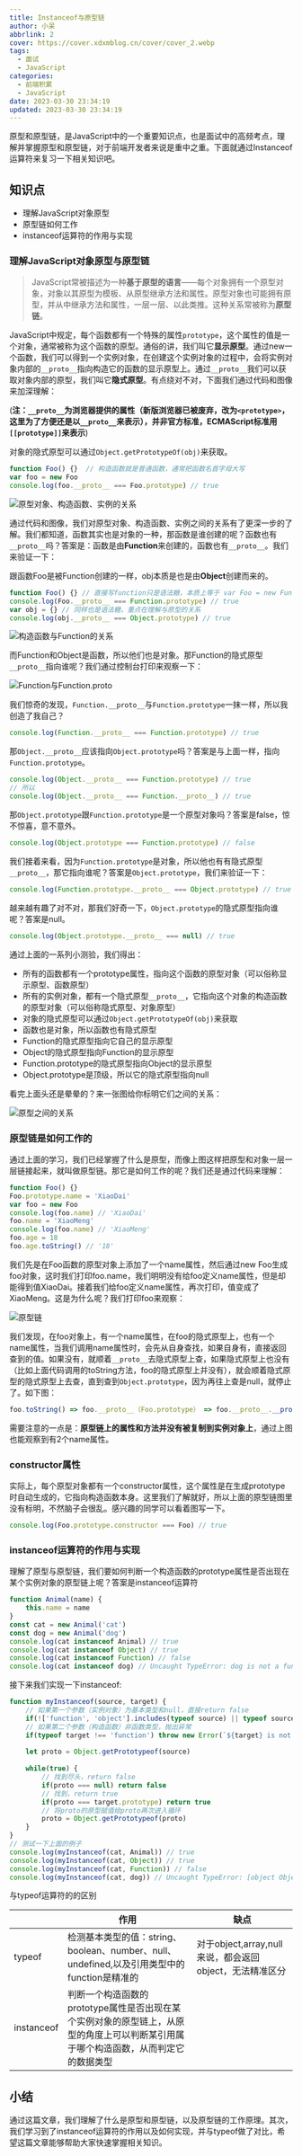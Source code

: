 ```yaml
---
title: Instanceof与原型链
author: 小呆
abbrlink: 2
cover: https://cover.xdxmblog.cn/cover/cover_2.webp
tags:
  - 面试
  - JavaScript
categories: 
  - 前端积累
  - JavaScript
date: 2023-03-30 23:34:19 
updated: 2023-03-30 23:34:19
---
```


原型和原型链，是JavaScript中的一个重要知识点，也是面试中的高频考点，理解并掌握原型和原型链，对于前端开发者来说是重中之重。下面就通过Instanceof运算符来复习一下相关知识吧。

## 知识点

- 理解JavaScript对象原型
- 原型链如何工作
- instanceof运算符的作用与实现

<!--more-->

### 理解JavaScript对象原型与原型链

> JavaScript常被描述为一种**基于原型的语言**——每个对象拥有一个原型对象，对象以其原型为模板、从原型继承方法和属性。原型对象也可能拥有原型，并从中继承方法和属性，一层一层、以此类推。这种关系常被称为**原型链**。

JavaScript中规定，每个函数都有一个特殊的属性`prototype`，这个属性的值是一个对象，通常被称为这个函数的原型。通俗的讲，我们叫它**显示原型**。通过new一个函数，我们可以得到一个实例对象，在创建这个实例对象的过程中，会将实例对象内部的`__proto__`指向构造它的函数的显示原型上。通过`__proto__`我们可以获取对象内部的原型，我们叫它**隐式原型**。有点绕对不对，下面我们通过代码和图像来加深理解：

(**注：`__proto__`为浏览器提供的属性（新版浏览器已被废弃，改为`<prototype>`，这里为了方便还是以`__proto__`来表示），并非官方标准，ECMAScript标准用`[[prototype]]`来表示**)

对象的隐式原型可以通过`Object.getPrototypeOf(obj)`来获取。

```javascript
function Foo() {}  // 构造函数就是普通函数，通常把函数名首字母大写
var foo = new Foo
console.log(foo.__proto__ === Foo.prototype) // true
```

![原型对象、构造函数、实例的关系](https://img.xdxmblog.cn/images/article_2_01.png)

通过代码和图像，我们对原型对象、构造函数、实例之间的关系有了更深一步的了解。我们都知道，函数其实也是对象的一种，那函数是谁创建的呢？函数也有`__proto__`吗？答案是：函数是由**Function**来创建的，函数也有`__proto__`。我们来验证一下：

跟函数Foo是被Function创建的一样，obj本质是也是由**Object**创建而来的。

```javascript
function Foo() {} // 直接写function只是语法糖，本质上等于 var Foo = new Function()
console.log(Foo.__proto__ === Function.prototype) // true
var obj = {} // 同样也是语法糖，重点在理解与原型的关系
console.log(obj.__proto__ === Object.prototype) // true
```

![构造函数与Function的关系](https://img.xdxmblog.cn/images/article_2_02.png)

而Function和Object是函数，所以他们也是对象。那Function的隐式原型`__proto__`指向谁呢？我们通过控制台打印来观察一下：

![Function与Function.__proto__](https://img.xdxmblog.cn/images/article_2_03.png)

我们惊奇的发现，`Function.__proto__`与`Function.prototype`一抹一样，所以我创造了我自己？

```javascript
console.log(Function.__proto__ === Function.prototype) // true
```

那`Object.__proto__`应该指向`Object.prototype`吗？答案是与上面一样，指向`Function.prototype`。

```javascript
console.log(Object.__proto__ === Function.prototype) // true
// 所以
console.log(Object.__proto__ === Function.__proto__) // true
```

那`Object.prototype`跟`Function.prototype`是一个原型对象吗？答案是false，惊不惊喜，意不意外。

```javascript
console.log(Object.prototype === Function.prototype) // false
```

我们接着来看，因为`Function.prototype`是对象，所以他也有有隐式原型`__proto__`，那它指向谁呢？答案是`Object.prototype`，我们来验证一下：

```javascript
console.log(Function.prototype.__proto__ === Object.prototype) // true
```

越来越有趣了对不对，那我们好奇一下，`Object.prototype`的隐式原型指向谁呢？答案是null。

```javascript
console.log(Object.prototype.__proto__ === null) // true
```

通过上面的一系列小测验，我们得出：

- 所有的函数都有一个prototype属性，指向这个函数的原型对象（可以俗称显示原型、函数原型）
- 所有的实例对象，都有一个隐式原型`__proto__`，它指向这个对象的构造函数的原型对象（可以俗称隐式原型、对象原型）
- 对象的隐式原型可以通过`Object.getPrototypeOf(obj)`来获取
- 函数也是对象，所以函数也有隐式原型
- Function的隐式原型指向它自己的显示原型
- Object的隐式原型指向Function的显示原型
- Function.prototype的隐式原型指向Object的显示原型
- Object.prototype是顶级，所以它的隐式原型指向null

看完上面头还是晕晕的？来一张图给你标明它们之间的关系：

![原型之间的关系](https://img.xdxmblog.cn/images/article_2_04.png)

### 原型链是如何工作的

通过上面的学习，我们已经掌握了什么是原型，而像上图这样把原型和对象一层一层链接起来，就叫做原型链。那它是如何工作的呢？我们还是通过代码来理解：

```javascript
function Foo() {}
Foo.prototype.name = 'XiaoDai'
var foo = new Foo
console.log(foo.name) // 'XiaoDai'
foo.name = 'XiaoMeng'
console.log(foo.name) // 'XiaoMeng'
foo.age = 18
foo.age.toString() // '18'
```

我们先是在Foo函数的原型对象上添加了一个name属性，然后通过new Foo生成foo对象，这时我们打印foo.name，我们明明没有给foo定义name属性，但是却能得到值XiaoDai。接着我们给foo定义name属性，再次打印，值变成了XiaoMeng。这是为什么呢？我们打印foo来观察：

![原型链](https://img.xdxmblog.cn/images/article_2_05.png)

我们发现，在foo对象上，有一个name属性，在foo的隐式原型上，也有一个name属性，当我们调用name属性时，会先从自身查找，如果自身有，直接返回查到的值。如果没有，就顺着`__proto__`去隐式原型上查，如果隐式原型上也没有（比如上面代码调用的toString方法，foo的隐式原型上并没有），就会顺着隐式原型的隐式原型上去查，直到查到`Object.prototype`，因为再往上查是null，就停止了。如下图：

```javascript
foo.toString() => foo.__proto__（Foo.prototype） => foo.__proto__.__proto__(Object.prototype)
```

需要注意的一点是：**原型链上的属性和方法并没有被复制到实例对象上**，通过上图也能观察到有2个name属性。

### constructor属性

实际上，每个原型对象都有一个constructor属性，这个属性是在生成prototype时自动生成的，它指向构造函数本身。这里我们了解就好，所以上面的原型链图里没有标明，不然脑子会很乱。感兴趣的同学可以看着图写一下。

```javascript
console.log(Foo.prototype.constructor === Foo) // true
```

### instanceof运算符的作用与实现

理解了原型与原型链，我们要如何判断一个构造函数的prototype属性是否出现在某个实例对象的原型链上呢？答案是instanceof运算符

```javascript
function Animal(name) {
    this.name = name
}
const cat = new Animal('cat')
const dog = new Animal('dog')
console.log(cat instanceof Animal) // true
console.log(cat instanceof Object) // true
console.log(cat instanceof Function) // false
console.log(cat instanceof dog) // Uncaught TypeError: dog is not a function
```

接下来我们实现一下instanceof:

```javascript
function myInstanceof(source, target) {
    // 如果第一个参数（实例对象）为基本类型和null，直接return false
    if(!['function', 'object'].includes(typeof source) || typeof source === null) return false
    // 如果第二个参数（构造函数）非函数类型，抛出异常
    if(typeof target !== 'function') throw new Error(`${target} is not a function`)
    
    let proto = Object.getPrototypeof(source)
    
    while(true) {
        // 找到尽头，return false
        if(proto === null) return false
        // 找到，return true
        if(proto === target.prototype) return true
        // 将proto的原型赋值给proto再次进入循环
        proto = Object.getPrototypeof(proto)
    }
}
// 测试一下上面的例子
console.log(myInstanceof(cat, Animal)) // true
console.log(myInstanceof(cat, Object)) // true
console.log(myInstanceof(cat, Function)) // false
console.log(myInstanceof(cat, dog)) // Uncaught TypeError: [object Object] is not a function
```

与typeof运算符的的区别

|            | 作用                                                         | 缺点                                                    |
| ---------- | ------------------------------------------------------------ | ------------------------------------------------------- |
| typeof     | 检测基本类型的值：string、boolean、number、null、undefined,以及引用类型中的function是精准的 | 对于object,array,null来说，都会返回object，无法精准区分 |
| instanceof | 判断一个构造函数的prototype属性是否出现在某个实例对象的原型链上，从原型的角度上可以判断某引用属于哪个构造函数，从而判定它的数据类型 |                                                         |

## 小结

通过这篇文章，我们理解了什么是原型和原型链，以及原型链的工作原理。其次，我们学习到了instanceof运算符的作用以及如何实现，并与typeof做了对比，希望这篇文章能够帮助大家快速掌握相关知识。